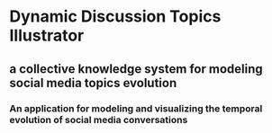 # Dynamic Discussion Topics Illustrator
## a collective knowledge system for modeling social media topics evolution

### An application for modeling and visualizing the temporal evolution of social media conversations
